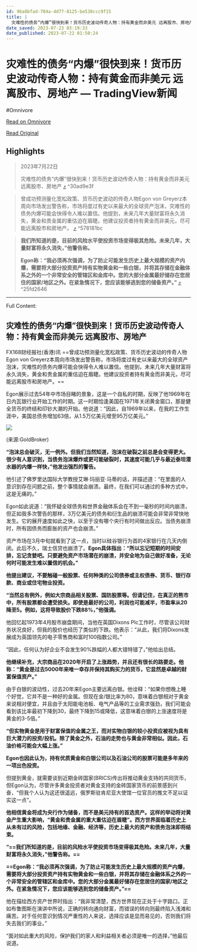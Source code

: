 ```yaml
---
id: 96a8bfad-704a-4d77-8125-be538ccc9f15
title: |
  灾难性的债务“内爆”很快到来！货币历史波动传奇人物：持有黄金而非美元 远离股市、房地产 — TradingView新闻
date_saved: 2023-07-23 03:19:33
date_published: 2023-07-22 01:50:24
---
```


# 灾难性的债务“内爆”很快到来！货币历史波动传奇人物：持有黄金而非美元 远离股市、房地产 — TradingView新闻
#Omnivore

[Read on Omnivore](https://omnivore.app/me/https-cn-tradingview-com-news-fx-168-468-a-987-bae-3-f-9-0-189819e1c93)

[Read Original](https://cn.tradingview.com/news/fx168:468a987bae3f9:0)

## Highlights

> 2023年7月22日 
> 
> 灾难性的债务“内爆”很快到来！货币历史波动传奇人物：持有黄金而非美元 远离股市、房地产 [⤴️](https://omnivore.app/me/https-cn-tradingview-com-news-fx-168-468-a-987-bae-3-f-9-0-189819e1c93#30ad9e3f-fdff-475b-a04c-6dd9d21363d9)  ^30ad9e3f

> 曾成功预测量化宽松政策、货币历史波动的传奇人物Egon von Greyerz本周向市场发出警告称，市场将度过有史以来最大的全球资产泡沫，灾难性的债务内爆可能会快得令人难以置信。他提到，未来几年大量财富将永久消失，黄金和贵金属的重估迫在眉睫。他建议投资者持有黄金而非美元，尽可能远离股市和房地产。 [⤴️](https://omnivore.app/me/https-cn-tradingview-com-news-fx-168-468-a-987-bae-3-f-9-0-189819e1c93#578181bc-3cc2-4377-b69b-f4a3f5f019a7)  ^578181bc

> **我们所知道的是，目前的风险水平使投资市场变得极其危险。未来几年，大量财富将永久消失，”他警告称。**
> 
> **Egon称：“我必须再次强调，为了防止可能发生历史上最大规模的资产内爆，需要将大部分投资资产持有实物黄金和一些白银，并将其存储在金融体系之外的一个非常安全的管辖区和金库中。您的大部分金属最好储存在您居住的国家/地区之外。在紧急情况下，您应该能够逃到您的储备资产。”** [⤴️](https://omnivore.app/me/https-cn-tradingview-com-news-fx-168-468-a-987-bae-3-f-9-0-189819e1c93#25fd2646-34af-4d87-840e-c21e8d65df98)  ^25fd2646


--- 

Full Content: 

## 灾难性的债务“内爆”很快到来！货币历史波动传奇人物：持有黄金而非美元 远离股市、房地产

FX168财经报社(香港)讯 ==曾成功预测量化宽松政策、货币历史波动的传奇人物Egon von Greyerz本周向市场发出警告称，市场将度过有史以来最大的全球资产泡沫，灾难性的债务内爆可能会快得令人难以置信。他提到，未来几年大量财富将永久消失，黄金和贵金属的重估迫在眉睫。他建议投资者持有黄金而非美元，尽可能远离股市和房地产。==

Egon展示过去54年中市场目睹的景象，这是一个自私的时期，反映了他1969年在日内瓦银行业开始工作的时期。这一时期恰逢美国在1971年关闭黄金窗口，那是健全货币的终结和印钞大潮的开始。他说道：“因此，自1969年以来，在我的工作生涯中，美国总债务增加63倍，从1.5万亿美元增至95万亿美元。”

![](https://proxy-prod.omnivore-image-cache.app/0x0,syMHO1YyYfIX1Es73rrABRoR2_IF-YqmG5ItCTYReRCs/https://s3.tradingview.com/news/image/fx168:468a987bae3f9-9361e014f90009d4c3bf2029c44b4c3a-resized.jpeg)

(来源:GoldBroker)

**“泡沫总会破灭，无一例外。但我们当然知道，泡沫在破裂之前总是会变得更大。很少有人意识到，当债务泡沫爆炸或更可能破裂时，其速度可能几乎与最近泰坦潜水器的内爆一样快，”他发出强烈的警告。**

他引述了佛罗里达国际大学教授艾琳·玛丽亚·马蒂的话，并描述道：“在里面的人意识到存在问题之前，整个事情就会崩溃。最终，在我们可以通过的多种方式中，这是无痛的。”

Egon如此说道：“我怀疑全球债务和世界金融体系会在不到一毫秒的时间内崩溃，但正如我多次警告的那样，3万亿美元的债务和衍生品的崩溃可能会非常非常快地发生。它的展开速度如此之快，以至于没有哪个央行有时间做出反应。当债务崩溃时，所有因债务而膨胀的资产也会崩溃。”

资产市场在3月中旬就看到了这一点，当时以硅谷银行为首的4家银行在几天内倒闭。此后不久，瑞士信贷也崩溃了。**Egon具体指出：“所以忘记短期的时间安排，忘记贪婪吧。只要避免资产市场潜在的崩溃，并安全地为自己做好准备，无论何时可能发生难以置信的机会。”**

**他提出建议，不要触碰一般股票、任何种类的公司债券或主权债券、货币、银行存款、商业或住宅物业投资。**

**“当然总有例外，例如大宗商品相关股票、国防股票等。但请记住，在真正的熊市中，所有股票都会遭受损失。即使是最好的公司，利润也可能减半，市盈率从20降至5。例如，这将导致股价下跌88%，”他强调。**

他回忆起1973年4月股市崩盘期间，当他在英国Dixons Plc工作时，尽管该公司财务状况良好，但我的股价也经历了类似的下跌。他表示：“从此，我们将Dixons发展成为英国领先的电子零售商和富时100指数公司。”

“因此，任何认为好企业不会发生90%跌幅的人都大错特错了，”他给出总结。

**他继续补充，大宗商品在2020年开启了上涨趋势，并且还有很长的路要走。他称：“黄金是过去5000年来唯一幸存并保持其购买力的货币，它显然是卓越的财富保值资产。”**

由于白银的波动性，过去20年来Egon主要远离白银。他诠释：“如果你想晚上睡个好觉，它并不是一种好的金属。但现在金/银比率为80，意味着白银相对于黄金来说相对便宜，并且由于太阳能电池板、电气产品等的工业需求强劲，我们可能会看到该比率最初下降到30，最终下降到15或降低，这意味着白银的上涨速度将是黄金的3-5倍。”

**“但实物黄金是用于财富保值的金属之王，而对实物白银的较小投资应被视为具有巨大潜力的投资/投机。除了黄金之外，石油的走势也与黄金非常相似。因此，石油价格可能会大幅上涨。”**

**Egon也因此认为，持有优质黄金和白银公司以及石油公司的股票可能是多年来的一项出色投资。**

但提到黄金，就需要谈到近期金砖国家(BRICS)传出将推动黄金支持的共同货币，但Egon认为，尽管许多黄金投资者对黄金支持的金砖国家货币的前景感到兴奋，“但我个人认为这还很遥远，俄罗斯驻肯尼亚大使馆一位官员的推文不足以证实这一点”。

**他相信黄金将成为央行作为储备，而不是美元持有的首选资产。这样的举动将对黄金产生重大影响，“黄金和贵金属的重大重估迫在眉睫”。西方世界面临着历史上从未有过的风险，包括地缘、金融、经济等，历史上最大的资产和债务泡沫即将结束。**

**“==我们所知道的是，目前的风险水平使投资市场变得极其危险。未来几年，大量财富将永久消失，”他警告称。==**

**==Egon称：“我必须再次强调，为了防止可能发生历史上最大规模的资产内爆，需要将大部分投资资产持有实物黄金和一些白银，并将其存储在金融体系之外的一个非常安全的管辖区和金库中。您的大部分金属最好储存在您居住的国家/地区之外。在紧急情况下，您应该能够逃到您的储备资产。”==**

他在描绘西方资产世界时指出：“我非常清楚，西方世界现在正处于十字路口。正如布鲁图斯在演讲中所说，正确的转向通向财富，而错误的转向则最终陷入浅滩和痛苦。对于任何意识到情况严重性的人来说，选择应该是显而易见的，否则我们将失去我们的事业。”

“面对如此重大的风险，保护我们的家人和利益相关者必须是唯一的选择，”他最后说道。
